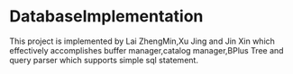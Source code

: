 # DatabaseImplementation
This project is implemented by Lai ZhengMin,Xu Jing and Jin Xin which effectively accomplishes buffer manager,catalog manager,BPlus Tree and query parser which supports simple sql statement.
